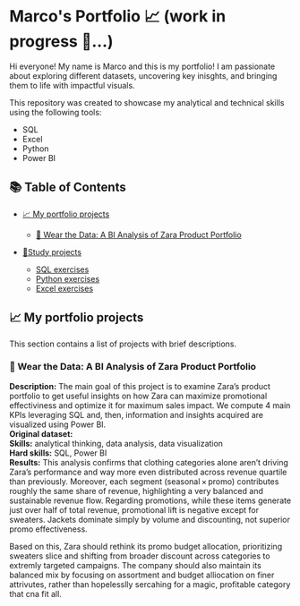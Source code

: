 # Marco's Portfolio 📈 (work in progress 👷...)
Hi everyone! My name is Marco and this is my portfolio!
I am passionate about exploring different datasets, uncovering key inisghts, and bringing them to life with impactful visuals.

This repository was created to showcase my analytical and technical skills using the following tools:
* SQL
* Excel
* Python 
* Power BI
## 📚 Table of Contents

- [📈 My portfolio projects](#my-portfolio-projects)
  - [👠 Wear the Data: A BI Analysis of Zara Product Portfolio](#wear-the-data-a-bi-analysis-of-zara-product-portfolio)
    
- [🧾Study projects](#study-projects)
  - [SQL exercises](#SQL-exercises)
  - [Python exercises](#Python-exercises)
  - [Excel exercises](#Excel-exercises)
 
## 📈 My portfolio projects
This section contains a list of projects with brief descriptions.
### 👠 Wear the Data: A BI Analysis of Zara Product Portfolio
**Description:** The main goal of this project is to examine Zara’s product portfolio to get useful insights on how Zara can maximize promotional effectiviness and optimize it for maximum sales impact. We compute 4 main KPIs leveraging SQL and, then, information and insights acquired are visualized using Power BI.                                                                                                                                                                                                                                                                     
**Original dataset:**                                                                                                                                                                                                         
**Skills:** analytical thinking, data analysis, data visualization                                                                                                                                                    
**Hard skills:** SQL, Power BI                                                                                                                                                                                        
**Results:** This analysis confirms that clothing categories alone aren’t driving Zara’s performance and way more even distributed across revenue quartile than previously. Moreover, each segment (seasonal × promo) contributes roughly the same share of revenue, highlighting a very balanced and sustainable revenue flow. Regarding promotions, while these items generate just over half of total revenue, promotional lift is negative except for sweaters. Jackets dominate simply by volume and discounting, not superior promo effectiveness. 

Based on this, Zara should rethink its promo budget allocation, prioritizing sweaters slice and shifting from broader discount across categories to extremly targeted campaigns. The company should also maintain its balanced mix by focusing on assortment and budget alliocation on finer attrivutes, rather than hopelesslly sercahing for a magic, profitable category that cna fit all.


  

